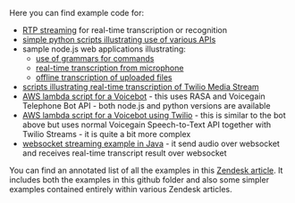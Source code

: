 Here you can find example code for:
  * [RTP streaming](https://github.com/voicegain/platform/tree/master/examples/RTP-streaming) for real-time transcription or recognition
  * [simple python scripts illustrating use of various APIs](https://github.com/voicegain/platform/tree/master/examples/api-use-cases--python)
  * sample node.js web applications illustrating:
    * [use of grammars for commands](https://github.com/voicegain/platform/tree/master/examples/command-grammar-web-app) 
    * [real-time transcription from microphone](https://github.com/voicegain/platform/tree/master/examples/microphone-websocket-node-js-v2)
    * [offline transcription of uploaded files](https://github.com/voicegain/platform/tree/master/examples/offline-transcription-demo)
  * [scripts illustrating real-time transcription of Twilio Media Stream](https://github.com/voicegain/platform/tree/master/examples/twilio-media-streams)
  * [AWS lambda script for a Voicebot](https://github.com/voicegain/platform/tree/master/examples/voicebot-lambda-vg-rasa) - this uses RASA and Voicegain Telephone Bot API - both node.js and python versions are available
  *  [AWS lambda script for a Voicebot using Twilio](https://github.com/voicegain/platform/tree/master/examples/voicebot-lambda-twilio-vg-rasa) - this is similar to the bot above but uses normal Voicegain Speech-to-Text API together with Twilio Streams - it is quite a bit more complex
  *  [websocket streaming example in Java](https://github.com/voicegain/platform/tree/master/examples/websocket-streaming) - it send audio over websocket and receives real-time transcript result over websocket

You can find an annotated list of all the examples in this [Zendesk article](https://support.voicegain.ai/hc/en-us/articles/360056062172-Overview-of-All-Voicegain-API-Use-Examples).
It includes both the examples in this github folder and also some simpler examples contained entirely within various Zendesk articles.
